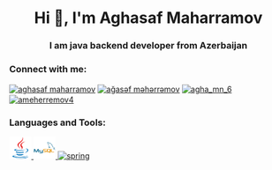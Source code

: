 <h1 align="center">Hi 👋, I'm Aghasaf Maharramov</h1>
<h3 align="center">I am java backend developer from Azerbaijan</h3>

<h3 align="left">Connect with me:</h3>
<p align="left">
<a href="https://www.linkedin.com/in/aghasaf-maharramov-0610ma2002/" target="blank"><img align="center" src="https://raw.githubusercontent.com/rahuldkjain/github-profile-readme-generator/master/src/images/icons/Social/linked-in-alt.svg" alt="aghasaf maharramov" height="30" width="40" /></a>
<a href="https://www.facebook.com/profile.php?id=100012586427444&viewas=&show_switched_toast=false&show_switched_tooltip=false&is_tour_dismissed=false&is_tour_completed=false&show_podcast_settings=false&show_community_review_changes=false&should_open_composer=false&badge_type=NEW_MEMBER&show_community_rollback_toast=false&show_community_rollback=false&show_follower_visibility_disclosure=false&bypass_exit_warning=true" target="blank"><img align="center" src="https://raw.githubusercontent.com/rahuldkjain/github-profile-readme-generator/master/src/images/icons/Social/facebook.svg" alt="ağasəf məhərrəmov" height="30" width="40" /></a>
<a href="https://instagram.com/agha_mn_6" target="blank"><img align="center" src="https://raw.githubusercontent.com/rahuldkjain/github-profile-readme-generator/master/src/images/icons/Social/instagram.svg" alt="agha_mn_6" height="30" width="40" /></a>
<a href="https://www.hackerrank.com/ameherremov4" target="blank"><img align="center" src="https://raw.githubusercontent.com/rahuldkjain/github-profile-readme-generator/master/src/images/icons/Social/hackerrank.svg" alt="ameherremov4" height="30" width="40" /></a>
</p>

<h3 align="left">Languages and Tools:</h3>
<p align="left"> <a href="https://www.java.com" target="_blank" rel="noreferrer"> <img src="https://raw.githubusercontent.com/devicons/devicon/master/icons/java/java-original.svg" alt="java" width="40" height="40"/> </a> <a href="https://www.mysql.com/" target="_blank" rel="noreferrer"> <img src="https://raw.githubusercontent.com/devicons/devicon/master/icons/mysql/mysql-original-wordmark.svg" alt="mysql" width="40" height="40"/> </a> <a href="https://spring.io/" target="_blank" rel="noreferrer"> <img src="https://www.vectorlogo.zone/logos/springio/springio-icon.svg" alt="spring" width="40" height="40"/> </a> </p>
